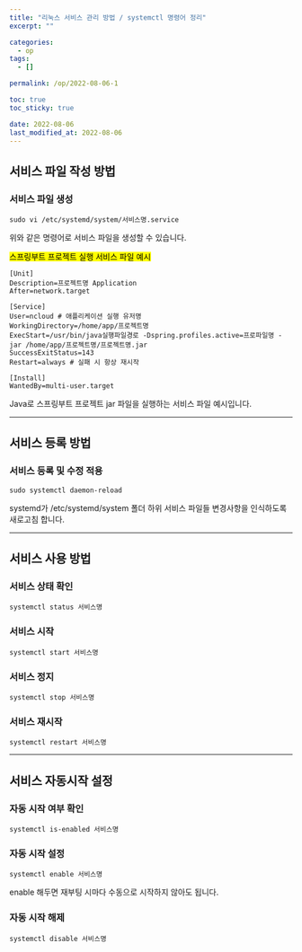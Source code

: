 ```yaml
---
title: "리눅스 서비스 관리 방법 / systemctl 명령어 정리"
excerpt: ""

categories:
  - op
tags:
  - []

permalink: /op/2022-08-06-1

toc: true
toc_sticky: true

date: 2022-08-06
last_modified_at: 2022-08-06
---
```


## 서비스 파일 작성 방법

### 서비스 파일 생성
```
sudo vi /etc/systemd/system/서비스명.service
```
위와 같은 명령어로 서비스 파일을 생성할 수 있습니다.

<mark>스프링부트 프로젝트 실행 서비스 파일 예시</mark>
```
[Unit]
Description=프로젝트명 Application
After=network.target

[Service]
User=ncloud # 애플리케이션 실행 유저명
WorkingDirectory=/home/app/프로젝트명
ExecStart=/usr/bin/java실행파일경로 -Dspring.profiles.active=프로파일명 -jar /home/app/프로젝트명/프로젝트명.jar
SuccessExitStatus=143
Restart=always # 실패 시 항상 재시작

[Install]
WantedBy=multi-user.target
```
Java로 스프링부트 프로젝트 jar 파일을 실행하는 서비스 파일 예시입니다.

---

## 서비스 등록 방법

### 서비스 등록 및 수정 적용
```
sudo systemctl daemon-reload
```
systemd가 /etc/systemd/system 폴더 하위 서비스 파일들 변경사항을 인식하도록 새로고침 합니다.

---

## 서비스 사용 방법

### 서비스 상태 확인
```
systemctl status 서비스명
```

### 서비스 시작
```
systemctl start 서비스명
```

### 서비스 정지
```
systemctl stop 서비스명
```

### 서비스 재시작
```
systemctl restart 서비스명
```

---

## 서비스 자동시작 설정

### 자동 시작 여부 확인
```
systemctl is-enabled 서비스명
```

### 자동 시작 설정
```
systemctl enable 서비스명
```
enable 해두면 재부팅 시마다 수동으로 시작하지 않아도 됩니다.

### 자동 시작 해제
```
systemctl disable 서비스명
```
